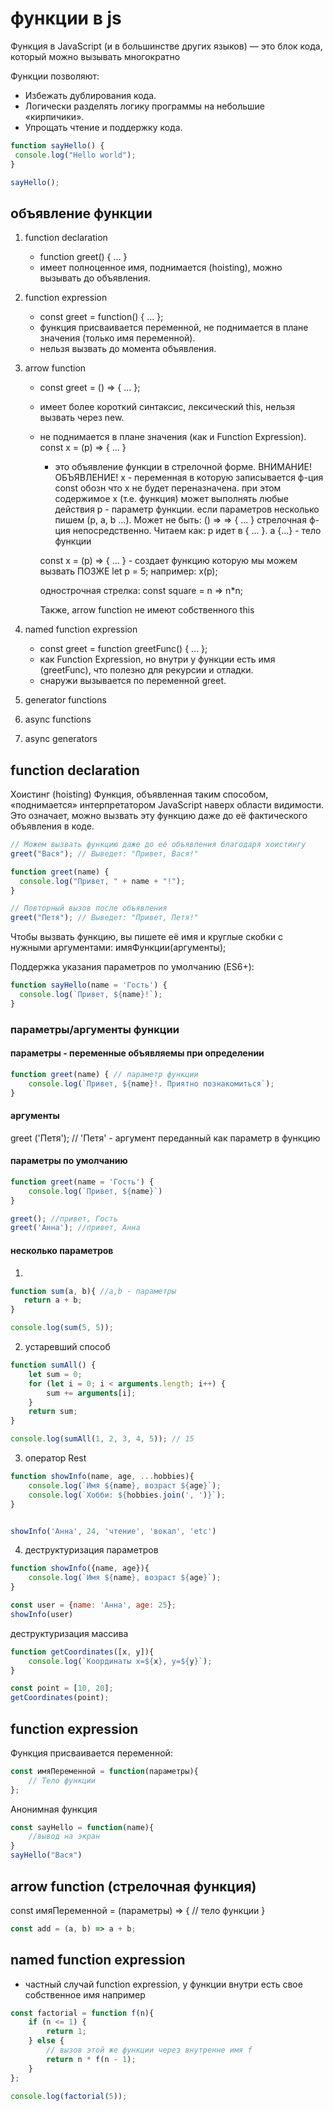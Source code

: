 # функции в js

Функция в JavaScript (и в большинстве других языков) — это блок кода, который можно вызывать многократно

Функции позволяют:
 - Избежать дублирования кода.
 - Логически разделять логику программы на небольшие «кирпичики».
 - Упрощать чтение и поддержку кода.

 ```js
function sayHello() {
  console.log("Hello world");
}

sayHello();

 ```

## объявление функции

1. function declaration
   - function greet() { ... }
   - имеет полноценное имя, поднимается (hoisting), можно вызывать до объявления.
2. function expression
   - const greet = function() { ... };
   - функция присваивается переменной, не поднимается в плане значения (только имя переменной).
   - нельзя вызвать до момента объявления.
3. arrow function
   - const greet = () => { ... };
   - имеет более короткий синтаксис, лексический this, нельзя вызвать через new.
   - не поднимается в плане значения (как и Function Expression).
     const x = (p) => { ... }
     - это объявление функции в стрелочной форме. ВНИМАНИЕ! ОБЪЯВЛЕНИЕ!
     x - переменная в которую записывается ф-ция
     const обозн что x не будет переназначена. при этом содержимое х (т.е. функция) может выполнять любые действия
     p - параметр функции. если параметров несколько пишем (p, a, b ...). Мoжет не быть: () =>
     => { ... } стрелочная ф-ция непосредственно. Читаем как: p идет в { ... }. а {...} - тело функции

     const x = (p) => { ... } - создает функцию которую мы можем вызвать ПОЗЖЕ
     let p = 5;
     например: x(p);

     однострочная стрелка:
     const square = n => n*n;

     Также, arrow function не имеют собственного this 


4. named function expression
   - const greet = function greetFunc() { ... };
   - как Function Expression, но внутри у функции есть имя (greetFunc), что полезно для рекурсии и отладки.
   - снаружи вызывается по переменной greet.

5. generator functions
6. async functions
7. async generators

## function declaration
Хоистинг (hoisting)
Функция, объявленная таким способом, «поднимается» интерпретатором JavaScript наверх области видимости. Это означает, можно вызвать эту функцию даже до её фактического объявления в коде.

```js
// Можем вызвать функцию даже до её объявления благодаря хоистингу
greet("Вася"); // Выведет: "Привет, Вася!"

function greet(name) {
  console.log("Привет, " + name + "!");
}

// Повторный вызов после объявления
greet("Петя"); // Выведет: "Привет, Петя!"

```

Чтобы вызвать функцию, вы пишете её имя и круглые скобки с нужными аргументами:
имяФункции(аргументы);

Поддержка указания параметров по умолчанию (ES6+):
```js
function sayHello(name = 'Гость') {
  console.log(`Привет, ${name}!`);
}
```

### параметры/аргументы функции

#### параметры - переменные объявляемы при определении

```js
function greet(name) { // параметр функции
    console.log(`Привет, ${name}!. Приятно познакомиться`);
}
```
#### аргументы

greet ('Петя'); // 'Петя' - аргумент переданный как параметр в функцию

#### параметры по умолчанию
```js
function greet(name = 'Гость') {
    console.log(`Привет, ${name}`)
}

greet(); //привет, Гость
greet('Анна'); //привет, Анна

```

#### несколько параметров
1)
```js
function sum(a, b){ //a,b - параметры
   return a + b;
}

console.log(sum(5, 5));
```

2) устаревший способ
```js
function sumAll() {
    let sum = 0;
    for (let i = 0; i < arguments.length; i++) {
        sum += arguments[i];
    }
    return sum;
}

console.log(sumAll(1, 2, 3, 4, 5)); // 15
```

3) оператор Rest
```js
function showInfo(name, age, ...hobbies){
    console.log(`Имя ${name}, возраст ${age}`);
    console.log(`Хобби: ${hobbies.join(', ')}`);
} 


showInfo('Анна', 24, 'чтение', 'вокал', 'etc')
```

4) деструктуризация параметров
```js
function showInfo({name, age}){
    console.log(`Имя ${name}, возраст ${age}`);
}

const user = {name: 'Анна', age: 25};
showInfo(user)

```

деструктуризация массива

```js
function getCoordinates([x, y]){
    console.log(`Координаты x=${x}, y=${y}`);
}

const point = [10, 20];
getCoordinates(point);
```

## function expression

Функция присваивается переменной:
```js
const имяПеременной = function(параметры){
    // Тело функции
};

```

Анонимная функция
```js
const sayHello = function(name){
    //вывод на экран
}
sayHello("Вася")
```

## arrow function (стрелочная функция)
const имяПеременной = (параметры) => {
    // тело функции
}

```js
const add = (a, b) => a + b;
```

## named function expression
- частный случай function expression, у функции внутри есть свое собственное имя
например
```js
const factorial = function f(n){
    if (n <= 1) {
        return 1;
    } else {
        // вызов этой же функции через внутренне имя f
        return n * f(n - 1);
    }
};

console.log(factorial(5));
```
